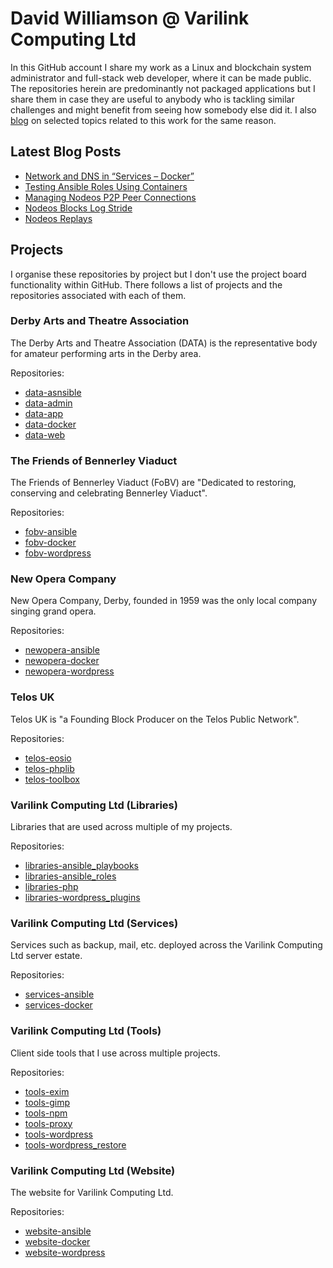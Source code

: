 # David Williamson @ Varilink Computing Ltd

In this GitHub account I share my work as a Linux and blockchain system administrator and full-stack web developer, where it can be made public. The repositories herein are predominantly not packaged applications but I share them in case they are useful to anybody  who is tackling similar challenges and might benefit from seeing how somebody else did it. I also [blog](https://www.varilink.co.uk/) on selected topics related to this work for the same reason.

## Latest Blog Posts

<!-- BLOG-POST-LIST:START -->
- [Network and DNS in “Services – Docker”](https://www.varilink.co.uk/network-and-dns-in-services-docker/)
- [Testing Ansible Roles Using Containers](https://www.varilink.co.uk/testing-ansible-roles-using-containers/)
- [Managing Nodeos P2P Peer Connections](https://www.varilink.co.uk/managing-nodeos-p2p-peer-connections/)
- [Nodeos Blocks Log Stride](https://www.varilink.co.uk/nodeos-blocks-log-stride/)
- [Nodeos Replays](https://www.varilink.co.uk/nodeos-replays/)
<!-- BLOG-POST-LIST:END -->

## Projects

I organise these repositories by project but I don't use the project board functionality within GitHub. There follows a list of projects and the repositories associated with each of them.

### Derby Arts and Theatre Association

The Derby Arts and Theatre Association (DATA) is the representative body for amateur performing arts in the Derby area.

Repositories:

- [data-asnsible](https://github.com/varilink/data-ansible)
- [data-admin](https://github.com/varilink/data-admin)
- [data-app](https://github.com/varilink/data-app)
- [data-docker](https://github.com/varilink/data-docker)
- [data-web](https://github.com/varilink/data-web)

### The Friends of Bennerley Viaduct

The Friends of Bennerley Viaduct (FoBV) are "Dedicated to restoring, conserving and celebrating Bennerley Viaduct".

Repositories:

- [fobv-ansible](https://github.com/varilink/fobv-ansible)
- [fobv-docker](https://github.com/varilink/fobv-docker)
- [fobv-wordpress](https://github.com/varilink/fobv-wordpress)

### New Opera Company ###

New Opera Company, Derby, founded in 1959 was the only local company singing grand opera.

Repositories:

- [newopera-ansible](https://github.com/varilink/newopera-ansible)
- [newopera-docker](https://github.com/varilink/newopera-docker)
- [newopera-wordpress](https://github.com/varilink/newopera-wordpress)

### Telos UK

Telos UK is "a Founding Block Producer on the Telos Public Network".

Repositories:

- [telos-eosio](https://github.com/varilink/telos-eosio)
- [telos-phplib](https://github.com/varilink/telos-phplib)
- [telos-toolbox](https://github.com/varilink/telos-toolbox)

### Varilink Computing Ltd (Libraries)

Libraries that are used across multiple of my projects.

Repositories:

- [libraries-ansible_playbooks](https://github.com/varilink/libraries-ansible_playbooks)
- [libraries-ansible_roles](https://github.com/varilink/libraries-ansible_roles)
- [libraries-php](https://github.com/varilink/libraries-php)
- [libraries-wordpress_plugins](https://github.com/varilink/libraries-wordpress_plugins)

### Varilink Computing Ltd (Services)

Services such as backup, mail, etc. deployed across the Varilink Computing Ltd server estate.

Repositories:

- [services-ansible](https://github.com/varilink/services-ansible)
- [services-docker](https://github.com/varilink/services-docker)

### Varilink Computing Ltd (Tools)

Client side tools that I use across multiple projects.

Repositories:

- [tools-exim](https://github.com/varilink/tools-exim)
- [tools-gimp](https://github.com/varilink/tools-gimp)
- [tools-npm](https://github.com/varilink/tools-npm)
- [tools-proxy](https://github.com/varilink/tools-proxy)
- [tools-wordpress](https://github.com/varilink/tools-wordpress)
- [tools-wordpress_restore](https://github.com/varilink/tools-wordpress_restore)

### Varilink Computing Ltd (Website)

The website for Varilink Computing Ltd.

Repositories:

- [website-ansible](https://github.com/varilink/website-ansible)
- [website-docker](https://github.com/varilink/website-docker)
- [website-wordpress](https://github.com/varilink/website-wordpress)
